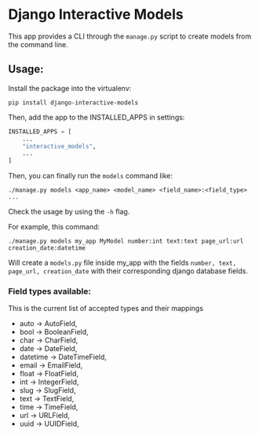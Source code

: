 # Django Interactive Models

This app provides a CLI through the `manage.py` script to create models from the command line.

## Usage:

Install the package into the virtualenv:

```
pip install django-interactive-models
```

Then, add the app to the INSTALLED_APPS in settings:

```python
INSTALLED_APPS = [
    ...
    "interactive_models",
    ...
]
```

Then, you can finally run the `models` command like:

```console
./manage.py models <app_name> <model_name> <field_name>:<field_type> ...
```

Check the usage by using the `-h` flag.

For example, this command:

```console
./manage.py models my_app MyModel number:int text:text page_url:url creation_date:datetime
```

Will create a `models.py` file inside my_app with the fields
`number, text, page_url, creation_date` with their corresponding django database fields.

### Field types available:

This is the current list of accepted types and their mappings

- auto -> AutoField,
- bool -> BooleanField,
- char -> CharField,
- date -> DateField,
- datetime -> DateTimeField,
- email -> EmailField,
- float -> FloatField,
- int -> IntegerField,
- slug -> SlugField,
- text -> TextField,
- time -> TimeField,
- url -> URLField,
- uuid -> UUIDField,
